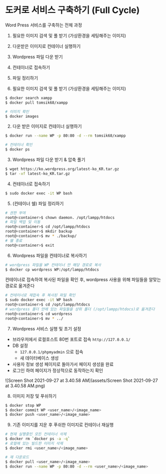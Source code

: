 # 도커로 서비스 구축하기 (Full Cycle)

Word Press 서비스를 구축하는 전체 과정

1. 필요한 이미지 검색 및 풀 받기 (가상환경을 세팅해주는 이미지)
2. 다운받은 이미지로 컨테이너 실행하기
3. Wordpress 파일 다운 받기
4. 컨테이너로 접속하기
5. 파일 정리하기



1. 필요한 이미지 검색 및 풀 받기 (가상환경을 세팅해주는 이미지)

```bash
$ docker search xampp
$ docker pull tomsik68/xampp

# 이미지 확인
$ docker images
```



2. 다운 받은 이미지로 컨테이너 실행하기

```bash
$ docker run --name WP -p 80:80 -d --rm tomsik68/xampp

# 컨테이너 확인
$ docker ps
```



3. Wordpress 파일 다운 받기 & 압축 풀기

```bash
$ wget https://ko.wordpress.org/latest-ko_KR.tar.gz
$ tar -xf latest-ko_KR.tar.gz
```



4. 컨테이너로 접속하기

```bash
$ sudo docker exec -it WP bash
```



5. (컨테이너 쉘) 파일 정리하기

```bash
# 권한 부여
root@<container>$ chown daemon. /opt/lampp/htdocs
# 파일 백업 및 이동
root@<container>$ cd /opt/lampp/htdocs
root@<container>$ mkdir backup
root@<container>$ mv * ./backup/
# 쉘 종료
root@<container>$ exit
```



6. Wordpress 파일을 컨테이너로 복사하기

```bash
# wordpress 파일을 WP 컨테이너 안 해당 경로로 복사
$ docker cp wordpress WP:/opt/lampp/htdocs
```

컨테이너로 접속하여 복사된 파일을 확인 후, wordpress 사용을 위해 파일들을 알맞는 경로로 옮겨준다

```bash
# 컨테이너로 재접속 후 복사된 파일 확인
$ sudo docker exec -it WP bash
root@<container>$ cd /opt/lampp/htdocs
# wordpress 폴더 안에 있는 파일들을 상위 폴더 (/opt/lampp/htdocs)로 옮겨준다
root@<container>$ cd wordpress
root@<container>$ mv * ../
```



7. Wordpress 서비스 실행 및 초기 설정

- 브라우저에서 로컬호스트 80번 포트로 접속 `http://127.0.0.1/`
- DB 설정
  - `127.0.0.1/phpmyadmin` 으로 접속
  - 새 데이터베이스 생성
- 사용자 정보 생성 페이지로 돌아가서 페이지 생성을 완료
- 로그인 하여 페이지가 정상적으로 동작하는지 확인

![Screen Shot 2021-09-27 at 3.40.58 AM](assets/Screen Shot 2021-09-27 at 3.40.58 AM.png)



8. 이미지 저장 및 푸쉬하기

```bash
$ docker stop WP
$ docker commit WP <user_name>/<image_name>
$ docker push <user_name>/<image_name>
```



9. 기존 이미지를 지운 후 푸쉬한 이미지로 컨테이너 재실행

```bash
# 현재 실행중인 모든 컨테이너 삭제
$ docker rm `docker ps -a -q`
# 로컬에 있는 빌드한 이미지 삭제
$ docker rmi <user_name>/<image_name>
```

```bash
# 재 다운로드
$ docker pull <user_name>/<image_name>
$ docker run --name WP -p 80:80 -d --rm <user_name>/<image_name>
```

